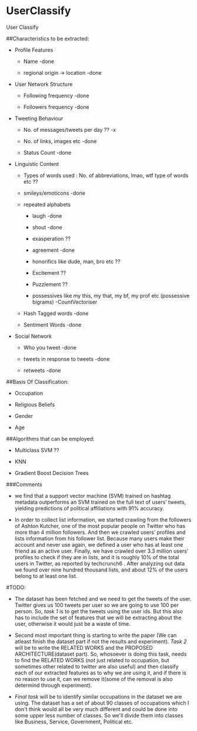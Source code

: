 # UserClassify

User Classify

##Characteristics to be extracted:

* Profile Features

	* Name -done

	* regional origin -> location -done

* User Network Structure

	* Following frequency -done

	* Followers frequency -done

* Tweeting Behaviour

	* No. of messages/tweets per day ?? -x

	* No. of links, images etc -done

	* Status Count -done

* Linguistic Content

	* Types of words used : No. of abbreviations, lmao, wtf type of words etc ??

	* smileys/emoticons -done

	* repeated alphabets

		* laugh -done

		* shout -done

		* exasperation ??

		* agreement -done

		* honorifics like dude, man, bro etc ??

		* Excitement ??

		* Puzzlement ??

		* possessives like my this, my that, my bf, my prof etc (possessive bigrams) -CountVectoriser

	* Hash Tagged words -done

	* Sentiment Words -done

* Social Network

	* Who you tweet -done

	* tweets in response to tweets -done

	* retweets -done


##Basis Of Classification:

* Occupation

* Religious Beliefs 

* Gender

* Age

##Algorithms that can be employed:

* Multiclass SVM ??

* KNN

* Gradient Boost Decision Trees

###Comments

* we find that a support vector machine (SVM) trained on hashtag metadata outperforms an SVM trained on the full text of users’ tweets, yielding predictions of political affiliations with 91% accuracy. 

* In order to collect list information, we started crawling from the followers of Ashton Kutcher, one of the most popular people on Twitter who has more than 4 million followers. And then we crawled users’ profiles and lists information from his follower list. Because many users make their account and never use again, we defined a user who has at least one friend as an active user. Finally, we have crawled over 3.3 million users’ profiles to check if they are in lists, and it is roughly 10% of the total users in Twitter, as reported by techcrunch6 . After analyzing out data we found over nine hundred thousand lists, and about 12% of the users belong to at least one list.

#TODO:

* The dataset has been fetched and we need to get the tweets of the user. Twitter gives us 100 tweets per user so we are going to use 100 per person. So, *task 1* is to get the tweets using the user ids. But this also has to include the set of features that we will be extracting about the user, otherwise it would just be a waste of time.

* Second most important thing is starting to write the paper (We can atleast finish the dataset part if not the results and experiment). *Task 2* will be to write the RELATED WORKS and the PROPOSED ARCHITECTURE(dataset part). So, whosoever is doing this task, needs to find the RELATED WORKS (not just related to occupation, but sometimes other related to twitter are also useful) and then classify each of our extracted features as to why we are using it, and if there is no reason to use it, can we remove it(some of the removal is also determind through experiment).

* *Final task* will be to identify similar occupations in the dataset we are using. The dataset has a set of about 90 classes of occupations which I don't think would all be very much different and could be done into some upper less number of classes. So we'll divide them into classes like Business, Service, Government, Political etc.